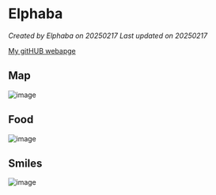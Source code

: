 # Elphaba


*Created by Elphaba on 20250217 Last updated on 20250217*

[My gitHUB webapge](https://jason930930.github.io/) 


## Map
![image](https://github.com/user-attachments/assets/8e80db17-083c-4606-ae53-d8c65c85a54f)




## Food

![image](https://github.com/user-attachments/assets/b3e7dd5c-cbcf-4594-adf8-05bb40d0693b)


## Smiles 

![image](https://github.com/user-attachments/assets/ce40fe51-ac2d-4d5c-91c7-7ff33b234182)


